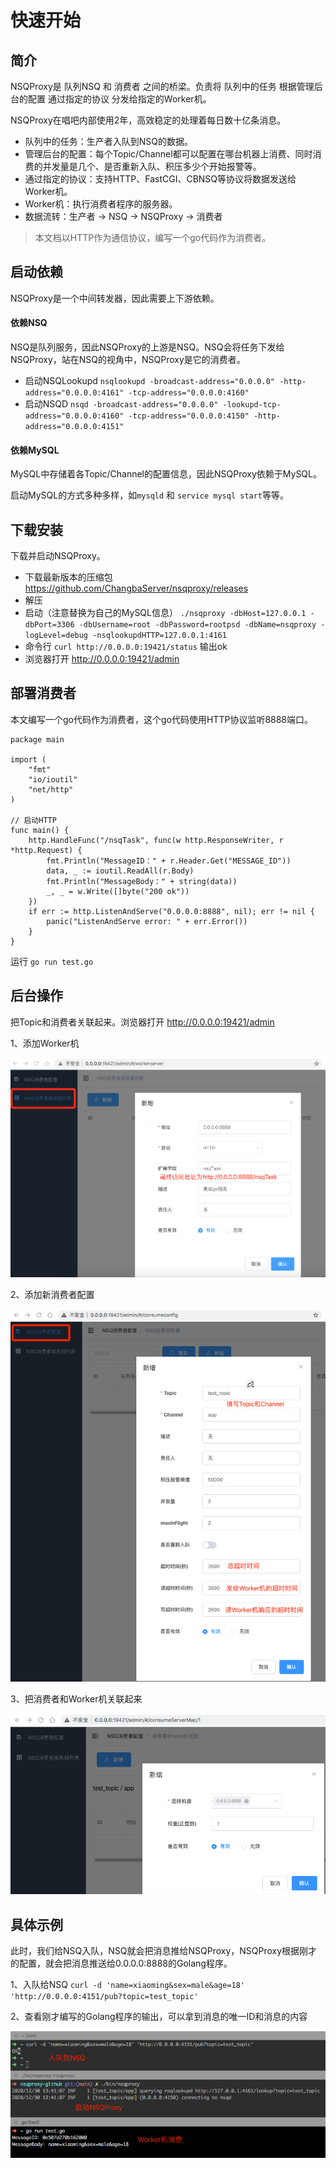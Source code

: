 # 快速开始

## 简介
NSQProxy是 队列NSQ 和 消费者 之间的桥梁。负责将 队列中的任务 根据管理后台的配置 通过指定的协议 分发给指定的Worker机。

NSQProxy在唱吧内部使用2年，高效稳定的处理着每日数十亿条消息。

* 队列中的任务：生产者入队到NSQ的数据。
* 管理后台的配置：每个Topic/Channel都可以配置在哪台机器上消费、同时消费的并发量是几个、是否重新入队、积压多少个开始报警等。
* 通过指定的协议：支持HTTP、FastCGI、CBNSQ等协议将数据发送给Worker机。
* Worker机：执行消费者程序的服务器。
* 数据流转：生产者 -> NSQ -> NSQProxy -> 消费者

> 本文档以HTTP作为通信协议，编写一个go代码作为消费者。

## 启动依赖
NSQProxy是一个中间转发器，因此需要上下游依赖。

#### 依赖NSQ
NSQ是队列服务，因此NSQProxy的上游是NSQ。NSQ会将任务下发给NSQProxy，站在NSQ的视角中，NSQProxy是它的消费者。

* 启动NSQLookupd `nsqlookupd -broadcast-address="0.0.0.0" -http-address="0.0.0.0:4161" -tcp-address="0.0.0.0:4160"`
* 启动NSQD `nsqd -broadcast-address="0.0.0.0" -lookupd-tcp-address="0.0.0.0:4160" -tcp-address="0.0.0.0:4150" -http-address="0.0.0.0:4151"`

#### 依赖MySQL
MySQL中存储着各Topic/Channel的配置信息，因此NSQProxy依赖于MySQL。

启动MySQL的方式多种多样，如`mysqld` 和 `service mysql start`等等。

## 下载安装
下载并启动NSQProxy。

* 下载最新版本的压缩包 https://github.com/ChangbaServer/nsqproxy/releases
* 解压
* 启动（注意替换为自己的MySQL信息） `./nsqproxy -dbHost=127.0.0.1 -dbPort=3306 -dbUsername=root -dbPassword=rootpsd -dbName=nsqproxy -logLevel=debug -nsqlookupdHTTP=127.0.0.1:4161`
* 命令行 `curl http://0.0.0.0:19421/status` 输出ok
* 浏览器打开 http://0.0.0.0:19421/admin

## 部署消费者
本文编写一个go代码作为消费者，这个go代码使用HTTP协议监听8888端口。
```golang
package main

import (
	"fmt"
	"io/ioutil"
	"net/http"
)

// 启动HTTP
func main() {
	http.HandleFunc("/nsqTask", func(w http.ResponseWriter, r *http.Request) {
		fmt.Println("MessageID：" + r.Header.Get("MESSAGE_ID"))
		data, _ := ioutil.ReadAll(r.Body)
		fmt.Println("MessageBody：" + string(data))
		_, _ = w.Write([]byte("200 ok"))
	})
	if err := http.ListenAndServe("0.0.0.0:8888", nil); err != nil {
		panic("ListenAndServe error: " + err.Error())
	}
}
```

运行 `go run test.go`

## 后台操作
把Topic和消费者关联起来。浏览器打开 http://0.0.0.0:19421/admin

1、添加Worker机

<img src="https://raw.githubusercontent.com/ChangbaServer/nsqproxy/main/assets/images/quick_start_add_work_server.png" alt="添加Worker机">

2、添加新消费者配置

<img src="https://raw.githubusercontent.com/ChangbaServer/nsqproxy/main/assets/images/quick_start_add_consume_config.png" alt="添加新消费者配置">

3、把消费者和Worker机关联起来

<img src="https://raw.githubusercontent.com/ChangbaServer/nsqproxy/main/assets/images/quick_start_add_consume_server_map.png" alt="把消费者和Worker机关联起来">

## 具体示例

此时，我们给NSQ入队，NSQ就会把消息推给NSQProxy，NSQProxy根据刚才的配置，就会把消息推送给0.0.0.0:8888的Golang程序。

1、入队给NSQ `curl -d 'name=xiaoming&sex=male&age=18' 'http://0.0.0.0:4151/pub?topic=test_topic'`

2、查看刚才编写的Golang程序的输出，可以拿到消息的唯一ID和消息的内容

<img src="https://raw.githubusercontent.com/ChangbaServer/nsqproxy/main/assets/images/quick_start_demo.png" alt="具体示例">